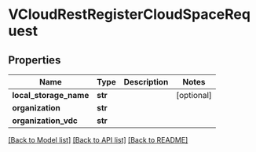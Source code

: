 # VCloudRestRegisterCloudSpaceRequest

## Properties
Name | Type | Description | Notes
------------ | ------------- | ------------- | -------------
**local_storage_name** | **str** |  | [optional] 
**organization** | **str** |  | 
**organization_vdc** | **str** |  | 

[[Back to Model list]](../README.md#documentation-for-models) [[Back to API list]](../README.md#documentation-for-api-endpoints) [[Back to README]](../README.md)


